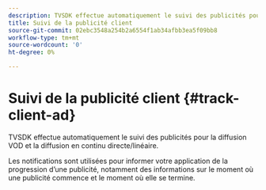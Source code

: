 ```yaml
---
description: TVSDK effectue automatiquement le suivi des publicités pour la diffusion VOD et la diffusion en continu directe/linéaire.
title: Suivi de la publicité client
source-git-commit: 02ebc3548a254b2a6554f1ab34afbb3ea5f09bb8
workflow-type: tm+mt
source-wordcount: '0'
ht-degree: 0%

---
```


# Suivi de la publicité client {#track-client-ad}

TVSDK effectue automatiquement le suivi des publicités pour la diffusion VOD et la diffusion en continu directe/linéaire.

Les notifications sont utilisées pour informer votre application de la progression d’une publicité, notamment des informations sur le moment où une publicité commence et le moment où elle se termine.
